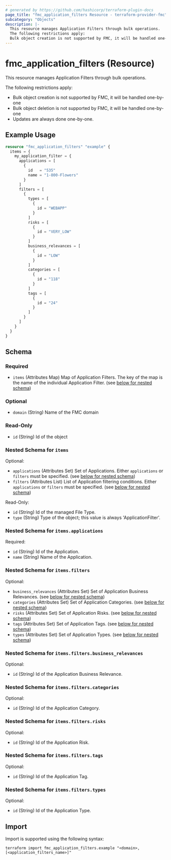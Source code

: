 ```yaml
---
# generated by https://github.com/hashicorp/terraform-plugin-docs
page_title: "fmc_application_filters Resource - terraform-provider-fmc"
subcategory: "Objects"
description: |-
  This resource manages Application Filters through bulk operations.
  The following restrictions apply:
  Bulk object creation is not supported by FMC, it will be handled one-by-oneBulk object deletion is not supported by FMC, it will be handled one-by-oneUpdates are always done one-by-one.
---
```


# fmc_application_filters (Resource)

This resource manages Application Filters through bulk operations.

The following restrictions apply:
  - Bulk object creation is not supported by FMC, it will be handled one-by-one
  - Bulk object deletion is not supported by FMC, it will be handled one-by-one
  - Updates are always done one-by-one.

## Example Usage

```terraform
resource "fmc_application_filters" "example" {
  items = {
    my_application_filter = {
      applications = [
        {
          id   = "535"
          name = "1-800-Flowers"
        }
      ]
      filters = [
        {
          types = [
            {
              id = "WEBAPP"
            }
          ]
          risks = [
            {
              id = "VERY_LOW"
            }
          ]
          business_relevances = [
            {
              id = "LOW"
            }
          ]
          categories = [
            {
              id = "118"
            }
          ]
          tags = [
            {
              id = "24"
            }
          ]
        }
      ]
    }
  }
}
```

<!-- schema generated by tfplugindocs -->
## Schema

### Required

- `items` (Attributes Map) Map of Application Filters. The key of the map is the name of the individual Application Filter. (see [below for nested schema](#nestedatt--items))

### Optional

- `domain` (String) Name of the FMC domain

### Read-Only

- `id` (String) Id of the object

<a id="nestedatt--items"></a>
### Nested Schema for `items`

Optional:

- `applications` (Attributes Set) Set of Applications. Either `applications` or `filters` must be specified. (see [below for nested schema](#nestedatt--items--applications))
- `filters` (Attributes List) List of Application filtering conditions. Either `applications` or `filters` must be specified. (see [below for nested schema](#nestedatt--items--filters))

Read-Only:

- `id` (String) Id of the managed File Type.
- `type` (String) Type of the object; this value is always 'ApplicationFilter'.

<a id="nestedatt--items--applications"></a>
### Nested Schema for `items.applications`

Required:

- `id` (String) Id of the Application.
- `name` (String) Name of the Application.


<a id="nestedatt--items--filters"></a>
### Nested Schema for `items.filters`

Optional:

- `business_relevances` (Attributes Set) Set of Application Business Relevances. (see [below for nested schema](#nestedatt--items--filters--business_relevances))
- `categories` (Attributes Set) Set of Application Categories. (see [below for nested schema](#nestedatt--items--filters--categories))
- `risks` (Attributes Set) Set of Application Risks. (see [below for nested schema](#nestedatt--items--filters--risks))
- `tags` (Attributes Set) Set of Application Tags. (see [below for nested schema](#nestedatt--items--filters--tags))
- `types` (Attributes Set) Set of Application Types. (see [below for nested schema](#nestedatt--items--filters--types))

<a id="nestedatt--items--filters--business_relevances"></a>
### Nested Schema for `items.filters.business_relevances`

Optional:

- `id` (String) Id of the Application Business Relevance.


<a id="nestedatt--items--filters--categories"></a>
### Nested Schema for `items.filters.categories`

Optional:

- `id` (String) Id of the Application Category.


<a id="nestedatt--items--filters--risks"></a>
### Nested Schema for `items.filters.risks`

Optional:

- `id` (String) Id of the Application Risk.


<a id="nestedatt--items--filters--tags"></a>
### Nested Schema for `items.filters.tags`

Optional:

- `id` (String) Id of the Application Tag.


<a id="nestedatt--items--filters--types"></a>
### Nested Schema for `items.filters.types`

Optional:

- `id` (String) Id of the Application Type.

## Import

Import is supported using the following syntax:

```shell
terraform import fmc_application_filters.example "<domain>,[<application_filters_name>]"
```

